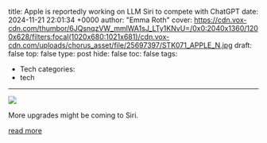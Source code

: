 title: Apple is reportedly working on LLM Siri to compete with ChatGPT
date: 2024-11-21 22:01:34 +0000
author: "Emma Roth"
cover: https://cdn.vox-cdn.com/thumbor/6JQsnqzVW_mmlWA1sJ_LTy1KNvU=/0x0:2040x1360/1200x628/filters:focal(1020x680:1021x681)/cdn.vox-cdn.com/uploads/chorus_asset/file/25697397/STK071_APPLE_N.jpg
draft: false
top: false
type: post
hide: false
toc: false
tags:
  - Tech
categories:
  - tech
---

![](https://cdn.vox-cdn.com/thumbor/6JQsnqzVW_mmlWA1sJ_LTy1KNvU=/0x0:2040x1360/1200x628/filters:focal(1020x680:1021x681)/cdn.vox-cdn.com/uploads/chorus_asset/file/25697397/STK071_APPLE_N.jpg)

More upgrades might be coming to Siri.

[read more](https://www.theverge.com/2024/11/21/24302685/apple-llm-siri-compete-chatgpt)
